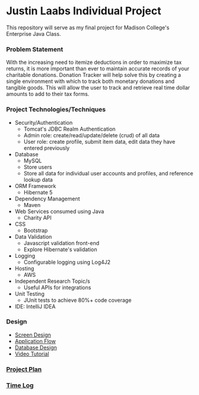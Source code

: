 # Justin Laabs Individual Project

This repository will serve as my final project for Madison College's Enterprise Java Class. 

### Problem Statement

With the increasing need to itemize deductions in order to maximize tax returns, it is more important than ever to 
maintain accurate records of your charitable donations. Donation Tracker will help solve this by creating a single
environment with which to track both monetary donations and tangible goods. This will allow the user to track and
retrieve real time dollar amounts to add to their tax forms.

### Project Technologies/Techniques 

* Security/Authentication
  * Tomcat's JDBC Realm Authentication
  * Admin role: create/read/update/delete (crud) of all data
  * User role: create profile, submit item data, edit data they have entered previously
* Database
  * MySQL
  * Store users
  * Store all data for individual user accounts and profiles, and reference lookup data
* ORM Framework
  * Hibernate 5
* Dependency Management
  * Maven
* Web Services consumed using Java
  * Charity API
* CSS 
  * Bootstrap
* Data Validation
  * Javascript validation front-end
  * Explore Hibernate's validation
* Logging
  * Configurable logging using Log4J2 
* Hosting
  * AWS
* Independent Research Topic/s
  * Useful APIs for integrations
* Unit Testing
  * JUnit tests to achieve 80%+ code coverage 
* IDE: IntelliJ IDEA


### Design

* [Screen Design](designDocs/screens.md)
* [Application Flow](designDocs/applicationFlow.md)
* [Database Design](designDocs/databaseDiagram.png)
* [Video Tutorial](https://www.youtube.com/watch?v=zyUbmQaMxNo)

### [Project Plan](projectPlan.md)

### [Time Log](timeLog.md)